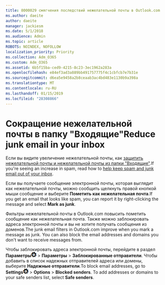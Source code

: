 ```yaml
---
title: 8000029 смягчения последствий нежелательной почты в Outlook.com
ms.author: daeite
author: daeite
manager: jackiesm
ms.date: 5/1/2018
ms.audience: Admin
ms.topic: article
ROBOTS: NOINDEX, NOFOLLOW
localization_priority: Priority
ms.collection: Adm_O365
ms.custom: Adm_O365
ms.assetid: 6b5f15ba-ced9-4215-8c23-3ec1962a283a
ms.openlocfilehash: e84ef3ad3a889bb491757775f4c1cbfcb7e7b31e
ms.sourcegitcommit: d6ea5e9458a2b8ceaab3ac4bd483e1130b9a398a
ms.translationtype: MT
ms.contentlocale: ru-RU
ms.lasthandoff: 01/15/2019
ms.locfileid: "28308866"
---
```

# <a name="reduce-junk-email-in-your-inbox"></a><span data-ttu-id="ab8b6-102">Сокращение нежелательной почты в папку "Входящие"</span><span class="sxs-lookup"><span data-stu-id="ab8b6-102">Reduce junk email in your inbox</span></span>

<span data-ttu-id="ab8b6-103">Если вы видите увеличение нежелательной почты, как [защитить нежелательной почты и нежелательной почты из папки "Входящие"](https://go.microsoft.com/fwlink/p/?linkid=873140).</span><span class="sxs-lookup"><span data-stu-id="ab8b6-103">If you're seeing an increase in spam, read how to [help keep spam and junk email out of your inbox](https://go.microsoft.com/fwlink/p/?linkid=873140).</span></span>
  
<span data-ttu-id="ab8b6-104">Если вы получаете сообщение электронной почты, которая выглядит как нежелательной почты, можно сообщить щелкнуть правой кнопкой мыши сообщение и выберите **Пометить как нежелательная почта**.</span><span class="sxs-lookup"><span data-stu-id="ab8b6-104">If you get an email that looks like spam, you can report it by right-clicking the message and select **Mark as junk**.</span></span> 
  
<span data-ttu-id="ab8b6-p101">Фильтры нежелательной почты в Outlook.com повысить пометить сообщение как нежелательная почта. Также можно заблокировать адреса электронной почты и вы не хотите получать сообщения из доменов.</span><span class="sxs-lookup"><span data-stu-id="ab8b6-p101">The junk email filters in Outlook.com improve when you mark a message as junk. You can also block the email addresses and domains you don't want to receive messages from.</span></span>
  
<span data-ttu-id="ab8b6-p102">Чтобы заблокировать адреса электронной почты, перейдите в раздел **Параметры**![параметры](media/f4b2e798-fff1-4a14-931f-5677a4543b58.png) \> **Параметры** \> **Заблокированные отправители**. Чтобы добавить в список надежных отправителей адреса или домены, выберите **Надежные отправители**.</span><span class="sxs-lookup"><span data-stu-id="ab8b6-p102">To block email addresses, go to **Settings**![Settings](media/f4b2e798-fff1-4a14-931f-5677a4543b58.png) \> **Options** \> **Blocked senders**. To add addresses or domains to your safe senders list, select **Safe senders**.</span></span> 
  

